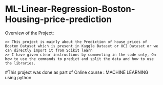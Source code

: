 # ML-Linear-Regression-Boston-Housing-price-prediction
Overview of the Project:
    
    >> This project is mainly about the Prediction of house prices of Boston Dataset which is present in Kaggle Dataset or UCI Dataset or we can directly import it from Scikit learn
    >> I have given clear instructions by commenting in the code only, On how to use the commands to predict and split the data and how to use the libraries.
#This project was done as part of Online course : MACHINE LEARNING using python
                
